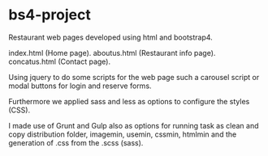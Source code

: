 # bs4-project

Restaurant web pages developed using html and bootstrap4.

index.html (Home page).
aboutus.html (Restaurant info page).
concatus.html (Contact page).

Using jquery to do some scripts for the web page such a carousel script or modal buttons for login and reserve forms.

Furthermore we applied sass and less as options to configure the styles (CSS).

I made use of Grunt and Gulp also as options for running task as clean and copy distribution folder, imagemin, usemin, cssmin, htmlmin and the generation of .css from the .scss (sass). 
